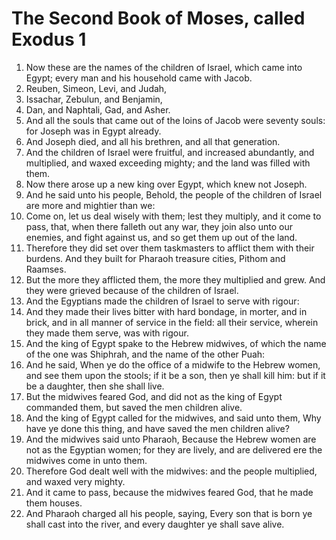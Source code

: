 ﻿# The Second Book of Moses, called Exodus 1
1. Now these are the names of the children of Israel, which came into Egypt; every man and his household came with Jacob. 
2. Reuben, Simeon, Levi, and Judah, 
3. Issachar, Zebulun, and Benjamin, 
4. Dan, and Naphtali, Gad, and Asher. 
5. And all the souls that came out of the loins of Jacob were seventy souls: for Joseph was in Egypt already. 
6. And Joseph died, and all his brethren, and all that generation. 
7.  And the children of Israel were fruitful, and increased abundantly, and multiplied, and waxed exceeding mighty; and the land was filled with them. 
8. Now there arose up a new king over Egypt, which knew not Joseph. 
9. And he said unto his people, Behold, the people of the children of Israel are more and mightier than we: 
10. Come on, let us deal wisely with them; lest they multiply, and it come to pass, that, when there falleth out any war, they join also unto our enemies, and fight against us, and so get them up out of the land. 
11. Therefore they did set over them taskmasters to afflict them with their burdens. And they built for Pharaoh treasure cities, Pithom and Raamses. 
12. But the more they afflicted them, the more they multiplied and grew. And they were grieved because of the children of Israel. 
13. And the Egyptians made the children of Israel to serve with rigour: 
14. And they made their lives bitter with hard bondage, in morter, and in brick, and in all manner of service in the field: all their service, wherein they made them serve, was with rigour. 
15.  And the king of Egypt spake to the Hebrew midwives, of which the name of the one was Shiphrah, and the name of the other Puah: 
16. And he said, When ye do the office of a midwife to the Hebrew women, and see them upon the stools; if it be a son, then ye shall kill him: but if it be a daughter, then she shall live. 
17. But the midwives feared God, and did not as the king of Egypt commanded them, but saved the men children alive. 
18. And the king of Egypt called for the midwives, and said unto them, Why have ye done this thing, and have saved the men children alive? 
19. And the midwives said unto Pharaoh, Because the Hebrew women are not as the Egyptian women; for they are lively, and are delivered ere the midwives come in unto them. 
20. Therefore God dealt well with the midwives: and the people multiplied, and waxed very mighty. 
21. And it came to pass, because the midwives feared God, that he made them houses. 
22. And Pharaoh charged all his people, saying, Every son that is born ye shall cast into the river, and every daughter ye shall save alive. 
